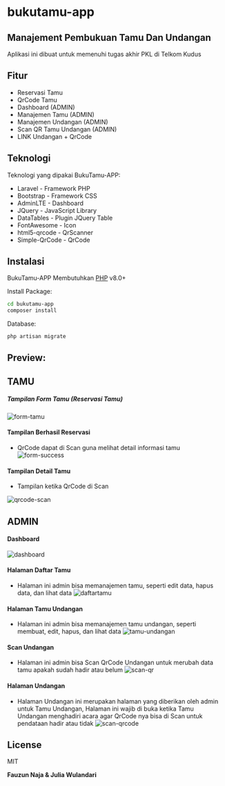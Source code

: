 # bukutamu-app
## Manajement Pembukuan Tamu Dan Undangan

Aplikasi ini dibuat untuk memenuhi tugas akhir PKL di Telkom Kudus


## Fitur

- Reservasi Tamu
- QrCode Tamu
- Dashboard (ADMIN)
- Manajemen Tamu (ADMIN)
- Manajemen Undangan (ADMIN)
- Scan QR Tamu Undangan (ADMIN)
- LINK Undangan + QrCode


## Teknologi

Teknologi yang dipakai BukuTamu-APP:

- Laravel - Framework PHP
- Bootstrap - Framework CSS
- AdminLTE - Dashboard
- JQuery - JavaScript Library
- DataTables - Plugin JQuery Table
- FontAwesome - Icon
- html5-qrcode - QrScanner
- Simple-QrCode - QrCode


## Instalasi

BukuTamu-APP Membutuhkan [PHP](https://www.php.net/) v8.0+

Install Package:

```sh
cd bukutamu-app
composer install
```

Database:
```sh
php artisan migrate
```

## Preview:

## TAMU
##### Tampilan Form Tamu (Reservasi Tamu)
![form-tamu](https://imgur.com/GAZtFBr.png)

#### Tampilan Berhasil Reservasi
- QrCode dapat di Scan guna melihat detail informasi tamu
![form-success](https://imgur.com/XdeJMA4.png)

#### Tampilan Detail Tamu
- Tampilan ketika QrCode di Scan

![qrcode-scan](https://imgur.com/0R3K4XV.png)

## ADMIN
#### Dashboard
![dashboard](https://imgur.com/nwNowAp.png)

#### Halaman Daftar Tamu
- Halaman ini admin bisa memanajemen tamu, seperti edit data, hapus data, dan lihat data
![daftartamu](https://imgur.com/brM2uyM.png)

#### Halaman Tamu Undangan
- Halaman ini admin bisa memanajemen tamu undangan, seperti membuat, edit, hapus, dan lihat data
![tamu-undangan](https://imgur.com/A4P44sb.png)

#### Scan Undangan
- Halaman ini admin bisa Scan QrCode Undangan untuk merubah data tamu apakah sudah hadir atau belum
![scan-qr](https://imgur.com/r6Q1tpd.png)

#### Halaman Undangan
- Halaman Undangan ini merupakan halaman yang diberikan oleh admin untuk Tamu Undangan, Halaman ini wajib di buka ketika Tamu Undangan menghadiri acara agar QrCode nya bisa di Scan untuk pendataan hadir atau tidak
![scan-qrcode](https://imgur.com/Rxb8AUp.png)


## License

MIT

**Fauzun Naja & Julia Wulandari**
